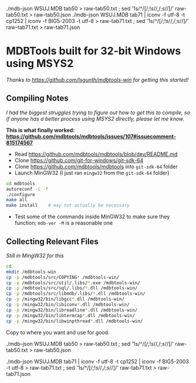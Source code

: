 

./mdb-json WSUJ.MDB tab50 > raw-tab50.txt ; sed '1s/^/[/;$!s/$/,/;$s/$/]/' raw-tab50.txt > raw-tab50.json
./mdb-json WSUJ.MDB tab71 | iconv -f utf-8 -t cp1252 | iconv -f BIG5-2003 -t utf-8 > raw-tab71.txt ; sed '1s/^/[/;$!s/$/,/;$s/$/]/' raw-tab71.txt > raw-tab71.json


# MDBTools built for 32-bit Windows using MSYS2

_Thanks to <https://github.com/lsgunth/mdbtools-win> for getting this started!_

## Compiling Notes

_I had the biggest struggles trying to figure out how to get this to compile, so if anyone has a better process using MSYS2 directly, please let me know._

**This is what finally worked: <https://github.com/mdbtools/mdbtools/issues/107#issuecomment-815174567>**

- Read <https://github.com/mdbtools/mdbtools/blob/dev/README.md>
- Clone <https://github.com/git-for-windows/git-sdk-64>
- Clone <https://github.com/mdbtools/mdbtools> into `git-sdk-64` folder
- Launch MinGW32 (I just ran `mingw32` from the `git-sdk-64` folder)

```sh
cd mdbtools
autoreconf -i -f
./configure
make all
make install    # may not actually be necessary
```

- Test some of the commands inside MinGW32 to make sure they function; `mdb-ver -M` is a reasonable one

## Collecting Relevant Files

_Still in MingW32 for this_

```sh
cd
mkdir /mdbtools-win
cp -p /mdbtools/src/COPYING* /mdbtools-win/
cp -p /mdbtools/src/util/.libs/*.exe /mdbtools-win/
cp -p /mdbtools/src/sql/.libs/*.dll /mdbtools-win/
cp -p /mdbtools/src/libmdb/.libs/*.dll /mdbtools-win/
cp -p /mingw32/bin/libgcc*.dll /mdbtools-win/
cp -p /mingw32/bin/libiconv*.dll /mdbtools-win/
cp -p /mingw32/bin/libreadline*.dll /mdbtools-win/
cp -p /mingw32/bin/libtermcap*.dll /mdbtools-win/
cp -p /mingw32/bin/libwinpthread*.dll /mdbtools-win/
```

Copy to where you want and use for good.



./mdb-json WSUJ.MDB tab50 > raw-tab50.txt ; sed '1s/^/[/;$!s/$/,/;$s/$/]/' raw-tab50.txt > raw-tab50.json


./mdb-json WSUJ.MDB tab71 | iconv -f utf-8 -t cp1252 | iconv -f BIG5-2003 -t utf-8 > raw-tab71.txt ; sed '1s/^/[/;$!s/$/,/;$s/$/]/' raw-tab71.txt > raw-tab71.json